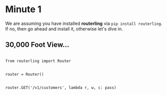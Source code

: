 # Minute 1
We are assuming you have installed **routerling** via `pip install routerling`. If no, then go ahead and install it, otherwise let's dive in.


## 30,000 Foot View...

```

from routerling import Router


router = Router()


router.GET('/v1/customers', lambda r, w, c: pass)
```
